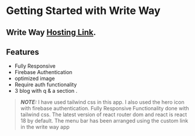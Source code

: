# Getting Started with Write Way

## Write Way [Hosting Link](https://write-way-f1e10.web.app).

## Features

- Fully Responsive
- Firebase Authentication
- optimized image
- Require auth functionality
- 3 blog with q & a section .

> **_NOTE:_** I have used tailwind css in this app. I also used the hero icon with firebase authentication. Fully Responsive Functionality done with tailwind css. The latest version of react router dom and react is react 18 by default. The menu bar has been arranged using the custom link in the write way app
